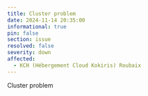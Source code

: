 ```yaml
---
title: Cluster problem
date: 2024-11-14 20:35:00 
informational: true
pin: false
section: issue
resolved: false
severity: down
affected:
  - KCH (Hébergement Cloud Kokiris) Roubaix
---
```


Cluster problem

